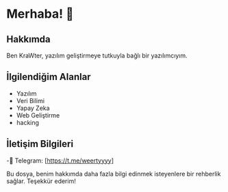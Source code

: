 
# Merhaba! 👋

## Hakkımda

Ben KraWter, yazılım geliştirmeye tutkuyla bağlı bir yazılımcıyım.

## İlgilendiğim Alanlar

- Yazılım
- Veri Bilimi
- Yapay Zeka
- Web Geliştirme
- hacking


## İletişim Bilgileri

-📱 Telegram: [https://t.me/weertyyyy]

Bu dosya, benim hakkımda daha fazla bilgi edinmek isteyenlere bir rehberlik sağlar. Teşekkür ederim!
